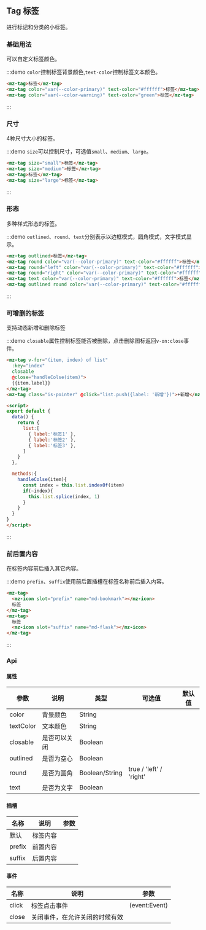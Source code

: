 ## Tag 标签

进行标记和分类的小标签。

### 基础用法

可以自定义标签颜色。

:::demo `color`控制标签背景颜色,`text-color`控制标签文本颜色。
```html
<mz-tag>标签</mz-tag>
<mz-tag color="var(--color-primary)" text-color="#ffffff">标签</mz-tag>
<mz-tag color="var(--color-warning)" text-color="green">标签</mz-tag>
```
:::


### 尺寸

4种尺寸大小的标签。

:::demo `size`可以控制尺寸，可选值`small`、`medium`、`large`。
```html
<mz-tag size="small">标签</mz-tag>
<mz-tag size="medium">标签</mz-tag>
<mz-tag>标签</mz-tag>
<mz-tag size="large">标签</mz-tag>
```
:::

### 形态

多种样式形态的标签。

:::demo `outlined`、`round`、`text`分别表示以边框模式，圆角模式，文字模式显示。
```html
<mz-tag outlined>标签</mz-tag>
<mz-tag round color="var(--color-primary)" text-color="#ffffff">标签</mz-tag>
<mz-tag round="left" color="var(--color-primary)" text-color="#ffffff">标签</mz-tag>
<mz-tag round="right" color="var(--color-primary)" text-color="#ffffff">标签</mz-tag>
<mz-tag text color="var(--color-primary)" text-color="#ffffff">标签</mz-tag>
<mz-tag outlined round color="var(--color-primary)" text-color="#ffffff">标签</mz-tag>
```
:::

### 可增删的标签

支持动态新增和删除标签

:::demo `closable`属性控制标签能否被删除，点击删除图标返回`v-on:close`事件。
```html
<mz-tag v-for="(item, index) of list" 
  :key="index"
  closable
  @close="handleColse(item)">
  {{item.label}}
</mz-tag>
<mz-tag class="is-pointer" @click="list.push({label: '新增'})">+新增</mz-tag>

<script>
export default {
  data() {
    return {
      list:[
        { label:'标签1' },
        { label:'标签2' },
        { label:'标签3' },
      ]
    }
  },

  methods:{
    handleColse(item){
      const index = this.list.indexOf(item)
      if(~index){
        this.list.splice(index, 1)
      }
    }
  }
}
</script>
```
:::

### 前后置内容

在标签内容前后插入其它内容。

:::demo `prefix`、`suffix`使用前后置插槽在标签名称前后插入内容。
```html
<mz-tag>
  <mz-icon slot="prefix" name="md-bookmark"></mz-icon>
  标签
</mz-tag>
<mz-tag>
  标签
  <mz-icon slot="suffix" name="md-flask"></mz-icon>
</mz-tag>
```
:::

### Api
#### 属性
| 参数 | 说明 | 类型 | 可选值 |默认值|
| --- | --- | --- | --- | --- |
|color|背景颜色|String|||
|textColor|文本颜色|String|||
|closable|是否可以关闭|Boolean|||
|outlined|是否为空心|Boolean|||
|round|是否为圆角|Boolean/String|true / 'left' / 'right'||
|text|是否为文字|Boolean|||

#### 插槽
| 名称 | 说明 | 参数 |
| --- | --- | --- |
| 默认 |标签内容||
|prefix|前置内容||
|suffix|后置内容||

#### 事件
| 名称 | 说明 | 参数 |
| --- | --- | --- |
|click|标签点击事件|(event:Event)|
|close|关闭事件，在允许关闭的时候有效||
